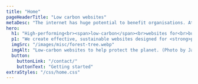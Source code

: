 ```yaml
---
title: "Home"
pageHeaderTitle: "Low carbon websites"
metaDesc: "The internet has huge potential to benefit organisations. AttractMore can help you increase your visibility and customer base with an effective web presence"
hero:
  h1: "High-performing<br><span>low-carbon</span><br>websites for<br>businesses<br>that care"
  p1: "We create effective, sustainable websites designed for <strong>people, planet and profit</strong>. Our websites are smooth, fast, secure and attractive helping your business grow while reducing carbon emissions."
  imgSrc: "/images/misc/forest-tree.webp"
  imgAlt: "Low-carbon websites to help protect the planet. (Photo by Jan Huber https://unsplash.com/photos/green-leafed-tree-at-daytime-4OhFZSAT3sw)"
  button:
    buttonLink: "/contact/"
    buttonText: "Getting started"
extraStyles: "/css/home.css"
---
```

